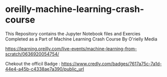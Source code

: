 # oreilly-machine-learning-crash-course


This Repository contains the Jupyter Notebook files and Exercies Completed as a Part of Machine Learning Crash Course By O'rielly Media

https://learning.oreilly.com/live-events/machine-learning-from-scratch/0636920054754/

Chekout the officil Badge : https://www.credly.com/badges/7617a75c-7a1d-44e4-a45b-c4338ae7a390/public_url
